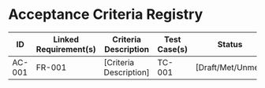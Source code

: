 # Acceptance Criteria Registry

| ID      | Linked Requirement(s) | Criteria Description                | Test Case(s)   | Status        |
|---------|-----------------------|-------------------------------------|----------------|--------------|
| AC-001  | FR-001                | [Criteria Description]              | TC-001         | [Draft/Met/Unmet] |
